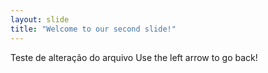 ```yaml
---
layout: slide
title: "Welcome to our second slide!"
---
```

Teste de alteração do arquivo
Use the left arrow to go back!
